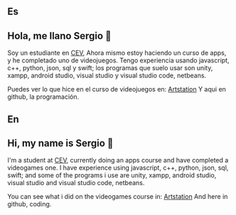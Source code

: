 ## Es

## Hola, me llano Sergio 👋

Soy un estudiante en [CEV](https://www.cev.com), Ahora mismo estoy haciendo un curso de apps, y he completado uno de videojuegos.
Tengo experiencia usando javascript, c++, python, json, sql y swift; los programas que suelo usar son unity, xampp, android studio, visual studio y visual studio code, netbeans. 

Puedes ver lo que hice en el curso de videojuegos en:
[Artstation](https://sergiocosta4.artstation.com/)
Y aqui en github, la programación.

## En

## Hi, my name is Sergio 👋

I'm a student at [CEV](https://www.cev.com), currently doing an apps course and have completed a videogames one.
I have experience using javascript, c++, python, json, sql, swift; and some of the programs i use are unity, xampp, android studio, visual studio and visual studio code, netbeans. 

You can see what i did on the videogames course in:
[Artstation](https://sergiocosta4.artstation.com/)
And here in github, coding.
<!--
#https://github.com/anuraghazra/github-readme-stats/blob/master/api/top-langs.js
<!--
**Alcach/Alcach** is a ✨ _special_ ✨ repository because its `README.md` (this file) appears on your GitHub profile.

Here are some ideas to get you started:

- 🔭 I’m currently working on ...
- 🌱 I’m currently learning ...
- 👯 I’m looking to collaborate on ...
- 🤔 I’m looking for help with ...
- 💬 Ask me about ...
- 📫 How to reach me: ...
- 😄 Pronouns: ...
- ⚡ Fun fact: ...
-->
